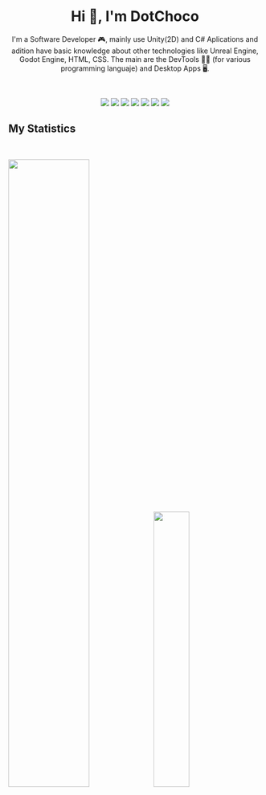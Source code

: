 <h1 align="center">
  <b>Hi 👋, I'm DotChoco</b>
</h1>
<p align="center">
I'm a Software Developer 🎮, mainly use Unity(2D) and C# Aplications and adition have basic knowledge about other technologies like Unreal Engine, Godot Engine, HTML, CSS. 
The main are the DevTools 🧑‍💻 (for various programming languaje) and Desktop Apps 🖥️.
</p>
<br>

<p>
<div align="center">
  <img src="https://img.shields.io/badge/-Unity-757575?style=for-the-badge&logo=unity&logoColor=E6E6E6&labelColor=1F1F1F">
  <img src="https://img.shields.io/badge/-Unreal-dedede?style=for-the-badge&logo=unrealengine&logoColor=dedede&labelColor=000000">
  <img src="https://img.shields.io/badge/-Godot-7F7DFF?style=for-the-badge&logo=godotengine&logoColor=B7B5FF&labelColor=1F1F1F">
  <img src="https://img.shields.io/badge/-Kotlin-1E875E?style=for-the-badge&logo=kotlin&logoColor=008F62&labelColor=1F1F1F">
  <img src="https://img.shields.io/badge/-CSharp-7751BA?style=for-the-badge&logo=csharp&logoColor=CEB2FF&labelColor=1F1F1F">
  <img src="https://img.shields.io/badge/-HTML-c58545?style=for-the-badge&logo=html5&logoColor=c58545&labelColor=282828">
  <img src="https://img.shields.io/badge/-CSS-d1a01f?style=for-the-badge&logo=css3&logoColor=d1a01f&labelColor=282828">
</div>
</p>


## My Statistics

<br/>
<p align="left">
  <img width="56.6%" src="https://github-readme-stats.vercel.app/api?username=MrChocoreto&theme=dark&show_icons=true&hide=stars&ring_color=B7B5FF&rank_icon=github" />
  <img width="37.5%" src="https://github-readme-stats.vercel.app/api/top-langs/?username=MrChocoreto&layout=compact&theme=dark" />
  </a>
</p>
<br>

